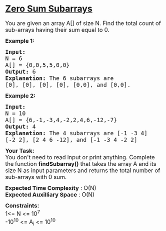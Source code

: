 # [Zero Sum Subarrays](https://practice.geeksforgeeks.org/problems/zero-sum-subarrays1825/1)

<div class="problem-statement">
<p></p><p><span style="font-size:18px">You are given an array A[] of size N. Find&nbsp;the total count of sub-arrays having their sum equal to 0.</span></p>
<p>
<span style="font-size:18px"><strong>Example 1:</strong></span></p>

<pre><span style="font-size:18px"><strong>Input:
</strong>N = 6
A[] = {0,0,5,5,0,0}
<strong>Output: </strong>6<strong>
Explanation: </strong>The 6 subarrays are 
[0], [0], [0], [0], [0,0], and [0,0].</span></pre>

<p>
<span style="font-size:18px"><strong>Example 2:</strong></span></p>

<pre><span style="font-size:18px"><strong>Input:
</strong>N = 10
A[] = {6,-1,-3,4,-2,2,4,6,-12,-7}
<strong>Output: </strong>4<strong>
Explanation: </strong>The 4 subarrays are [-1&nbsp;-3&nbsp;4]
[-2&nbsp;2], [2&nbsp;4&nbsp;6&nbsp;-12], and [-1&nbsp;-3&nbsp;4&nbsp;-2&nbsp;2]</span>
</pre>

<p>
<span style="font-size:18px"><strong>Your Task:</strong><br>
You don't need to read input or print anything.&nbsp;Complete the<strong> </strong>function <strong>findSubarray()</strong>&nbsp;that takes the&nbsp;array A and
its size N&nbsp;as input parameters<strong>&nbsp;</strong>and returns the total number of sub-arrays with 0 sum.</span></p>

<p><span style="font-size:18px"><strong>Expected Time Complexity</strong> : O(N)<br>
<strong>Expected Auxilliary Space</strong> : O(N)</span></p>

<p><span style="font-size:18px"><strong>Constraints: &nbsp; &nbsp;</strong><br>
1&lt;= N &lt;= 10<sup>7</sup><br>
-10<sup>10</sup> &lt;= A<sub>i</sub> &lt;= 10<sup>10</sup></span></p>
 <p></p>
            </div>
